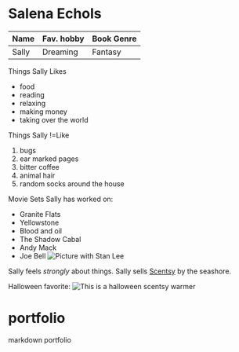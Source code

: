 # Salena Echols
|Name|Fav. hobby|Book Genre|
|----|----------|----------|
|Sally|Dreaming|Fantasy|

Things Sally Likes
- food
- reading
- relaxing
- making money
- taking over the world

Things Sally !=Like
1. bugs
2. ear marked pages
3. bitter coffee
4. animal hair
5. random socks around the house

Movie Sets Sally has worked on:
- Granite Flats
- Yellowstone
- Blood and oil
- The Shadow Cabal
- Andy Mack
- Joe Bell
  ![Picture with Stan Lee](https://scontent-atl3-1.xx.fbcdn.net/v/t31.18172-8/10648260_10201741656101934_1972319970776625566_o.jpg?_nc_cat=104&ccb=1-5&_nc_sid=730e14&_nc_ohc=Jx1yTl7l0qIAX_UhV6c&_nc_ht=scontent-atl3-1.xx&oh=e9209678ecad7a8b54604b91df4b64b6&oe=616783EB)

Sally feels *strongly* about things.
Sally sells [Scentsy](salena.scentsy.us) by the seashore.

Halloween favorite:
![This is a halloween scentsy warmer](https://imagelive.scentsy.com/cmsimages/products/homewarmerhauntinggoodtimeisoglowr1fw21.png)




# portfolio
markdown portfolio
